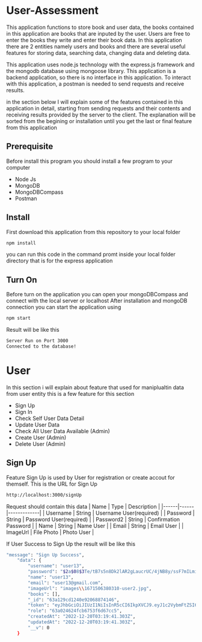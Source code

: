 # User-Assessment

This application functions to store book and user data, the books contained in this application are books that are inputed by the user. Users are free to enter the books they write and enter their book data. In this application there are 2 entities namely users and books and there are several useful features for storing data, searching data, changing data and deleting data.

This application uses node.js technology with the express.js framework and the mongodb database using mongoose library. This application is a backend application, so there is no interface in this application. To interact with this application, a postman is needed to send requests and receive results.

in the section below I will explain some of the features contained in this application in detail, starting from sending requests and their contents and receiving results provided by the server to the client. The explanation will be sorted from the begining or installation until you get the last or final feature from this application

## Prerequisite

Before install this program you should install a few program to your computer

- Node Js
- MongoDB
- MongoDBCompass
- Postman

## Install

First download this application from this repository to your local folder

```bash
npm install
```

you can run this code in the command promt inside your local folder directory
that is for the express application

## Turn On

Before turn on the application you can open your mongoDBCompass and connect with the local server or localhost
After installation and mongoDB connection you can start the application using

```bash
npm start
```

Result will be like this

```bash
Server Run on Port 3000
Connected to the database!
```

# User

In this section i will explain about feature that used for maniplualtin data from user entity
this is a few feature for this section

- Sign Up
- Sign In
- Check Self User Data Detail
- Update User Data
- Check All User Data Available (Admin)
- Create User (Admin)
- Delete User (Admin)

## Sign Up

Feature Sign Up is used by User for registration or create accout for themself.
This is the URL for Sign Up

```bash
http://localhost:3000/signUp
```

Request should contain this data
| Name | Type | Description |
|------|------|-------------|
| Username | String | Username User(required) |
| Password | String | Password User(required) |
| Password2 | String | Confirmation Password |
| Name | String | Name User |
| Email | String | Email User |
| ImageUrl | File Photo | Photo User |

If User Success to Sign Up the result will be like this

```bash
"message": "Sign Up Success",
    "data": {
        "username": "user13",
        "password": "$2a$08$3Te/tB7s5n8Dk2lAR2gLaucrUC/4jNB8y/ssF7mILmixkW77qTBA6",
        "name": "user13",
        "email": "user13@gmail.com",
        "imageUrl": "images\\1671506380310-user2.jpg",
        "books": [],
        "_id": "63a129cd1240e92068874146",
        "token": "eyJhbGciOiJIUzI1NiIsInR5cCI6IkpXVCJ9.eyJ1c2VybmFtZSI6InVzZXIxMyIsInBhc3N3b3JkIjoidXNlcjEzIiwiaWF0IjoxNjcxNTA2MzgxfQ.IzHxviUylQlWK13q0gNI7YqFcXc2hCguSmKAty7xqZI",
        "role": "63a024624fcb6753f6d67cc5",
        "createdAt": "2022-12-20T03:19:41.303Z",
        "updatedAt": "2022-12-20T03:19:41.303Z",
        "__v": 0
    }
```
